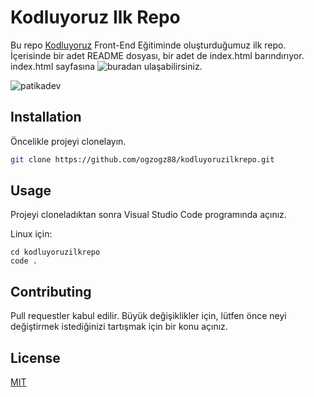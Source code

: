 # Kodluyoruz Ilk Repo

Bu repo [Kodluyoruz](https://www.kodluyoruz.org) Front-End Eğitiminde oluşturduğumuz ilk repo. İçerisinde bir adet README dosyası, bir adet de index.html barındırıyor.
index.html sayfasına ![buradan](https://kodluyoruzilkrepo.netlify.app/) ulaşabilirsiniz.

![patikadev](https://www.patika.dev/patika-dev-computer.gif)

## Installation

Öncelikle projeyi clonelayın.

```bash
git clone https://github.com/ogzogz88/kodluyoruzilkrepo.git
```

## Usage

Projeyi cloneladıktan sonra Visual Studio Code programında açınız.

Linux için:

```linux
cd kodluyoruzilkrepo
code .
```

## Contributing

Pull requestler kabul edilir. Büyük değişiklikler için, lütfen önce neyi değiştirmek istediğinizi tartışmak için bir konu açınız.

## License

[MIT](https://choosealicense.com/licenses/mit/)

